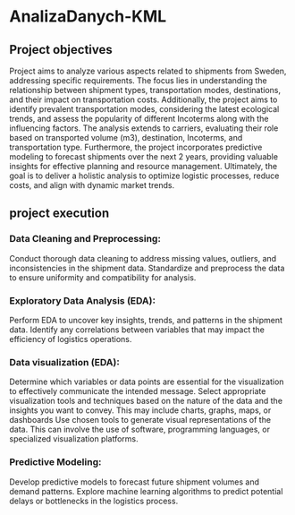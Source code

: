 # AnalizaDanych-KML

## Project objectives
Project aims to analyze various aspects related to shipments from Sweden,  addressing specific requirements. The focus lies in understanding the relationship between shipment types, transportation modes, destinations, and their impact on transportation costs. Additionally, the project aims to identify prevalent transportation modes, considering the latest ecological trends, and assess the popularity of different Incoterms along with the influencing factors. The analysis extends to carriers, evaluating their role based on transported volume (m3), destination, Incoterms, and transportation type. Furthermore, the project incorporates predictive modeling to forecast shipments over the next 2 years, providing valuable insights for effective planning and resource management. Ultimately, the goal is to deliver a holistic analysis to optimize logistic processes, reduce costs, and align with dynamic market trends.

## project execution
### Data Cleaning and Preprocessing:

Conduct thorough data cleaning to address missing values, outliers, and inconsistencies in the shipment data. 
Standardize and preprocess the data to ensure uniformity and compatibility for analysis.
### Exploratory Data Analysis (EDA):

Perform EDA to uncover key insights, trends, and patterns in the shipment data.
Identify any correlations between variables that may impact the efficiency of logistics operations.

### Data visualization (EDA):

Determine which variables or data points are essential for the visualization to effectively communicate the intended message. 
Select appropriate visualization tools and techniques based on the nature of the data and the insights you want to convey. This may include charts, graphs, maps, or dashboards
Use chosen tools to generate visual representations of the data. This can involve the use of software, programming languages, or specialized visualization platforms.

### Predictive Modeling:

Develop predictive models to forecast future shipment volumes and demand patterns.
Explore machine learning algorithms to predict potential delays or bottlenecks in the logistics process.








